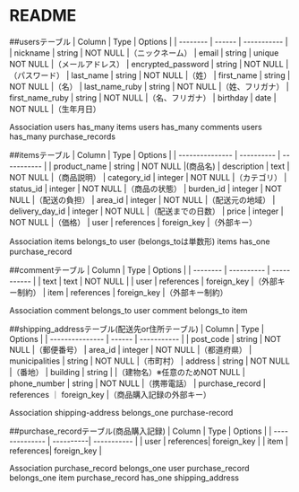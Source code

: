 # README

##usersテーブル
| Column             | Type     | Options         |
| --------           | ------   | -----------     |
| nickname           | string   | NOT NULL        |（ニックネーム）
| email              | string   | unique NOT NULL |（メールアドレス）
| encrypted_password | string   | NOT NULL        |（パスワード）
| last_name          | string   | NOT NULL        |（姓）
| first_name         | string   | NOT NULL        |（名）
| last_name_ruby     | string   | NOT NULL        |（姓、フリガナ）
| first_name_ruby    | string   | NOT NULL        |（名、フリガナ）
| birthday           | date     | NOT NULL        |（生年月日）

Association
users has_many items
users has_many comments
users has_many  purchase_records


##itemsテーブル
| Column          | Type       | Options     |
| --------------- | ---------- | ----------- |
| product_name    | string     | NOT NULL    |(商品名)
| description     | text       | NOT NULL    |（商品説明）
| category_id     | integer    | NOT NULL    |（カテゴリ）
| status_id       | integer    | NOT NULL    |（商品の状態）
| burden_id       | integer    | NOT NULL    |（配送の負担）
| area_id         | integer    | NOT NULL    |（配送元の地域）
| delivery_day_id | integer    | NOT NULL    |（配送までの日数）
| price           | integer    | NOT NULL    |（価格）
| user            | references | foreign_key |（外部キー）

Association
items belongs_to user                           (belongs_toは単数形)
items has_one purchase_record

##commentテーブル
| Column   | Type       | Options     |
| -------- | ---------- | ----------- |
| text     | text       | NOT NULL    |
| user     | references | foreign_key |（外部キー制約）
| item     | references | foreign_key |（外部キー制約）

Association
comment belongs_to user
comment belongs_to item

##shipping_addressテーブル(配送先or住所テーブル)
| Column          | Type       | Options     |
| --------------- | ------     | ----------- |
| post_code       | string     | NOT NULL    |（郵便番号）
| area_id         | integer    | NOT NULL    |（都道府県）
| municipalities  | string     | NOT NULL    |（市町村）
| address         | string     | NOT NULL    |（番地）
| building        | string     |             |（建物名）※任意のためNOT NULL
| phone_number    | string     | NOT NULL    |（携帯電話）
| purchase_record | references ｜ foreign_key |（商品購入記録の外部キー）

Association
shipping-address belongs_one purchase-record


##purchase_recordテーブル(商品購入記録)
| Column         | Type      | Options     |
| -------------- | ----------| ----------- |
| user           | references| foreign_key |
| item           | references| foreign_key |

Association
purchase_record belongs_one user
purchase_record belongs_one item
purchase_record has_one shipping_address